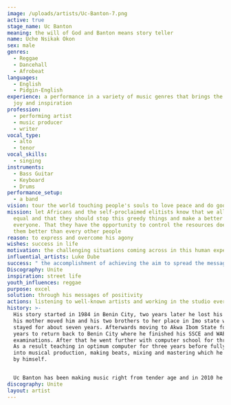 ```yaml
---
image: /uploads/artists/Uc-Banton-7.png
active: true
stage_name: Uc Banton
meaning: the will of God and Banton means story teller
name: Uche Nsikak Okon
sex: male
genres:
  - Reggae
  - Dancehall
  - Afrobeat
languages:
  - English
  - Pidgin-English
experience: a performance in a variety of music genres that brings the audience
  joy and inspiration
profession:
  - performing artist
  - music producer
  - writer
vocal_type:
  - alto
  - tenor
vocal_skills:
  - singing
instruments:
  - Bass Guitar
  - Keyboard
  - Drums
performance_setup:
  - a band
vision: tour the world touching people's souls to love peace and do good things
mission: let Africans and the self-proclaimed elitists know that we all are
  equal and that they should stop this greedy things and make a better place for
  everyone. That they have the opportunity to control the resources doesn't make
  them better than every other people
reason: to express and overcome his agony
wishes: success in life
motivation: the challenging situations coming across in this human experience
influential_artists: Luke Dube
success: " the accomplishment of achieving the aim to spread the messages in his songs"
Discography: Unite
inspiration: street life
youth_influences: reggae
purpose: excel
solution: through his messages of positivity
actions: listening to well-known artists and working in the studio every single day
history: >-
  His story started in 1984 in Benin City, two years later he lost his dad and
  his mother moved him and his two brothers to her place in Imo state where he
  stayed for about seven years. Afterwards moving to Akwa Ibom State for few
  years to return back to Benin City where he finished his SSCE and WAEC
  examinations. After that he went further with computer school for three years.
  As a result teaching in optimum computer for three years before fully going
  into musical production, making beats, mixing and mastering which he learned
  by himself. 


  Uc Banton has been making music right from tender age and in 2010 he learned musical production from a man called D PEE In Benin City and started making his own songs and beats for other artists as well. At the beginning of his musical career, he started with his brother Joseph under the name Nice Guys BTW. They produced two albums before changing their name to Akwa Dons. Few years later they both focused on their solo careers. In 2017 after their senior brother and mother passed away, he took his brother's son in as his own and has been teaching him everything he knows. Today this young boy performs under the name Akwa Dave and is involved in his music and video productions.
discography: Unite
layout: artist
---
```

